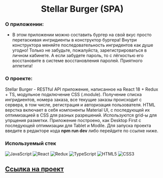 <h1 align="center">Stellar Burger (SPA)</h1>

### О приложении:

- В этом приложении можно составить бургер на свой вкус просто перетаскивая ингридиенты в конструктор бургера! Внутри конструктора меняйте последовательность ингридентов как душе угодно! Только не забудьте, пожалуйста, зарегистрироваться в личном кабинете. А если забудете пароль, то с лёгкостью его восстановите в системе восстановления паролей. Приятного аппетита!

### О проекте:

Stellar Burger - RESTful API приложение, написанное на React 18 + Redux + TS, модульное подключение CSS (.module). Получение списка ингридиентов, номера заказа, все текущие заказы происходит с сервера, в том числе, регистрация и авторизация пользователя. HTML верстка включает в себя компоненты Material UI, с последующей их оптимизацией в CSS для разных разрешений. Используются grid-ы для упрщения разметки. Приложение построено, как Desktop First с последующей оптимизации для Tablet и Modile. Для запуска проекта введите в редакторе кода **npm run dev** либо перейдите по ссылке ниже.


### Используемый стек
![JavaScript](https://img.shields.io/badge/javascript-%23323330.svg?style=for-the-badge&logo=javascript&logoColor=%23F7DF1E)
![React](https://img.shields.io/badge/react%20-%2320232a.svg?&style=for-the-badge&logo=react&logoColor=%2361DAFB)
![Redux](https://img.shields.io/badge/redux%20-%23593d88.svg?&style=for-the-badge&logo=redux&logoColor=white)
![TypeScript](https://img.shields.io/badge/typescript%20-%23007ACC.svg?&style=for-the-badge&logo=typescript&logoColor=white)
![HTML5](https://img.shields.io/badge/html5-%23E34F26.svg?style=for-the-badge&logo=html5&logoColor=white)
![CSS3](https://img.shields.io/badge/css3-%231572B6.svg?style=for-the-badge&logo=css3&logoColor=white)

## [Ссылка на проект](#)

